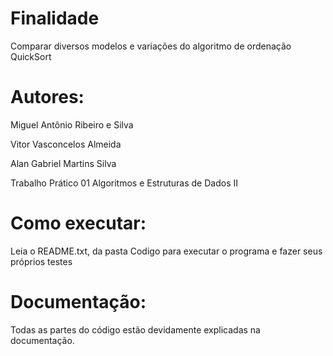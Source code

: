 # Finalidade

Comparar diversos modelos e variações do algoritmo de ordenação QuickSort



# Autores:

Miguel Antônio Ribeiro e Silva

Vitor Vasconcelos Almeida

Alan Gabriel Martins Silva

Trabalho Prático 01
Algoritmos e Estruturas de Dados II

# Como executar:

Leia o README.txt, da pasta Codigo para executar o programa e fazer seus próprios testes

# Documentação:

Todas as partes do código estão devidamente explicadas na documentação.
